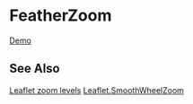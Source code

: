 # FeatherZoom

[Demo](https://bdon.github.io/FeatherZoom/)

## See Also

[Leaflet zoom levels](https://leafletjs.com/examples/zoom-levels/)
[Leaflet.SmoothWheelZoom](https://github.com/mutsuyuki/Leaflet.SmoothWheelZoom)